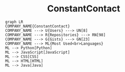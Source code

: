 <h1 align="center">ConstantContact</h1>

```mermaid
graph LR
COMPANY_NAME{ConstantContact}
COMPANY_NAME ---> U{Users} ---> UN[8]
COMPANY_NAME ---> R{Repositories} ---> RN[98]
COMPANY_NAME ---> G{Gists} ---> GN[23]
COMPANY_NAME ---> ML{Most Used<br>Languages}
ML --> Python[Python]
ML --> JavaScript[JavaScript]
ML --> CSS[CSS]
ML --> HTML[HTML]
ML --> Java[Java]
```
